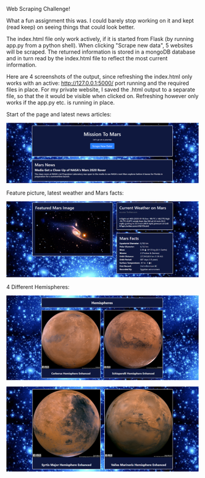 Web Scraping Challenge!

What a fun assignment this was. I could barely stop working on it and kept (read keep) on seeing things that could look better. 

The index.html file only work actively, if it is started from Flask (by running app.py from a python shell). When clicking "Scrape new data", 5 websites will be scraped.
The returned information is stored in  a mongoDB database and in turn read by the index.html file to reflect the most current information.

Here are 4 screenshots of the output, since refreshing the index.html only works with an active: http://127.0.0.1:5000/ port running and the required files in place.
For my private website, I saved the .html output to a separate file, so that the it would be visible when clicked on. Refreshing however only works if the app.py etc. is running in place.

Start of the page and latest news articles:

![Output_1.png](Mission_To_Mars/Output_1.png) 

Feature picture, latest weather and Mars facts:

![Output_2.png](Mission_To_Mars/Output_2.png) 

4 Different Hemispheres:

![Output_3.png](Mission_To_Mars/Output_3.png) 

![Output_4.png](Mission_To_Mars/Output_4.png) 